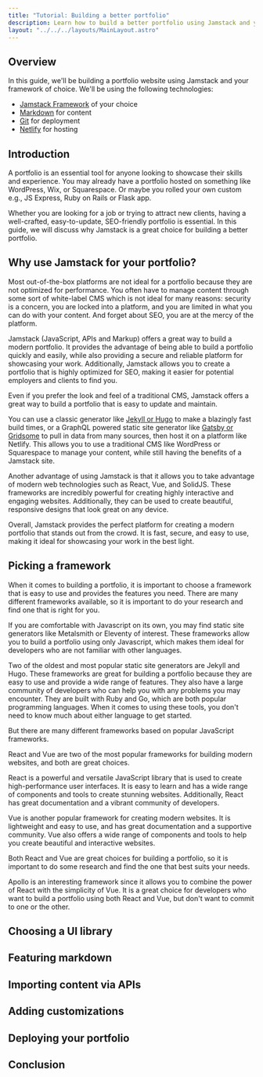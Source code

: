 ```yaml
---
title: "Tutorial: Building a better portfolio"
description: Learn how to build a better portfolio using Jamstack and your framework of choice.
layout: "../../../layouts/MainLayout.astro"
---
```


## Overview

In this guide, we'll be building a portfolio website using Jamstack and your framework of choice. We'll be using the following technologies:

- [Jamstack Framework](/en/jamstack-frameworks) of your choice
- [Markdown](/en/markdown-resources) for content
- [Git](/en/git-resources) for deployment
- [Netlify](/en/netlify) for hosting

## Introduction

A portfolio is an essential tool for anyone looking to showcase their skills and experience. You may already have a portfolio hosted on something like WordPress, Wix, or Squarespace. Or maybe you rolled your own custom e.g., JS Express, Ruby on Rails or Flask app.

Whether you are looking for a job or trying to attract new clients, having a well-crafted, easy-to-update, SEO-friendly portfolio is essential. In this guide, we will discuss why Jamstack is a great choice for building a better portfolio.

## Why use Jamstack for your portfolio?

Most out-of-the-box platforms are not ideal for a portfolio because they are not optimized for performance. You often have to manage content through some sort of white-label CMS which is not ideal for many reasons: security is a concern, you are locked into a platform, and you are limited in what you can do with your content. And forget about SEO, you are at the mercy of the platform.

Jamstack (JavaScript, APIs and Markup) offers a great way to build a modern portfolio. It provides the advantage of being able to build a portfolio quickly and easily, while also providing a secure and reliable platform for showcasing your work. Additionally, Jamstack allows you to create a portfolio that is highly optimized for SEO, making it easier for potential employers and clients to find you.

Even if you prefer the look and feel of a traditional CMS, Jamstack offers a great way to build a portfolio that is easy to update and maintain.

You can use a classic generator like [Jekyll or Hugo](../guides/jekyll-and-hugo) to make a blazingly fast build times, or a GraphQL powered static site generator like [Gatsby or Gridsome](../guides/gatsby-and-gridsome) to pull in data from many sources, then host it on a platform like Netlify. This allows you to use a traditional CMS like WordPress or Squarespace to manage your content, while still having the benefits of a Jamstack site.

Another advantage of using Jamstack is that it allows you to take advantage of modern web technologies such as React, Vue, and SolidJS. These frameworks are incredibly powerful for creating highly interactive and engaging websites. Additionally, they can be used to create beautiful, responsive designs that look great on any device.

Overall, Jamstack provides the perfect platform for creating a modern portfolio that stands out from the crowd. It is fast, secure, and easy to use, making it ideal for showcasing your work in the best light.

## Picking a framework

When it comes to building a portfolio, it is important to choose a framework that is easy to use and provides the features you need. There are many different frameworks available, so it is important to do your research and find one that is right for you.

If you are comfortable with Javascript on its own, you may find static site generators like Metalsmith or Eleventy of interest. These frameworks allow you to build a portfolio using only Javascript, which makes them ideal for developers who are not familiar with other languages.

Two of the oldest and most popular static site generators are Jekyll and Hugo. These frameworks are great for building a portfolio because they are easy to use and provide a wide range of features. They also have a large community of developers who can help you with any problems you may encounter. They are built with Ruby and Go, which are both popular programming languages. When it comes to using these tools, you don't need to know much about either language to get started.

But there are many different frameworks based on popular JavaScript frameworks.

React and Vue are two of the most popular frameworks for building modern websites, and both are great choices.

React is a powerful and versatile JavaScript library that is used to create high-performance user interfaces. It is easy to learn and has a wide range of components and tools to create stunning websites. Additionally, React has great documentation and a vibrant community of developers.

Vue is another popular framework for creating modern websites. It is lightweight and easy to use, and has great documentation and a supportive community. Vue also offers a wide range of components and tools to help you create beautiful and interactive websites.

Both React and Vue are great choices for building a portfolio, so it is important to do some research and find the one that best suits your needs.

Apollo is an interesting framework since it allows you to combine the power of React with the simplicity of Vue. It is a great choice for developers who want to build a portfolio using both React and Vue, but don't want to commit to one or the other.

## Choosing a UI library

## Featuring markdown

## Importing content via APIs

## Adding customizations

## Deploying your portfolio

## Conclusion
